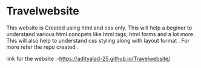 # Travelwebsite
This website is Created using html and css only.
This will help a beginer to understand various html concpets like html tags, html forms and a lot more.
This will also help to understand css styling along with layout format .
For more refer the repo created .

link for the website :-https://adityalad-25.github.io/Travelwebsite/
